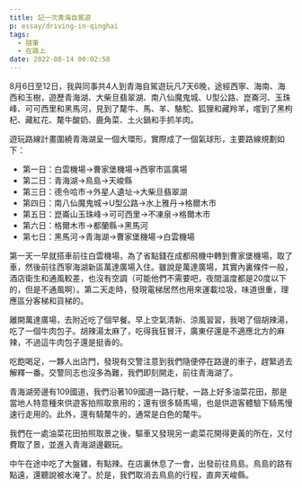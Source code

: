 ```yaml
---
title: 記一次青海自駕遊
p: essay/driving-in-qinghai
tags:
  - 隨筆
  - 在路上
date: 2022-08-14 00:02:58
---
```


8月6日至12日，我與同事共4人到青海自駕遊玩凡7天6晚，途經西寧、海南、海西和玉樹，遊歷青海湖、大柴旦翡翠湖、南八仙魔鬼城、U型公路、崑崙河、玉珠峰、可可西里和黑馬河，見到了氂牛、馬、羊、駱駝、狐狸和藏羚羊，嚐到了黑枸杞、藏紅花、氂牛酸奶、鹿角菜、土火鍋和手抓羊肉。

遊玩路線計畫圍繞青海湖呈一個大環形，實際成了一個氣球形，主要路線規劃如下：

* 第一日：白雲機場->曹家堡機場->西寧市區廣場
* 第二日：青海湖->鳥島->天峻縣
* 第三日：德令哈市->外星人遺址->大柴旦翡翠湖
* 第四日：南八仙魔鬼城->U型公路->水上雅丹->格爾木市
* 第五日：崑崙山玉珠峰->可可西里->不凍泉->格爾木市
* 第六日：格爾木市->都蘭縣->黑馬河
* 第七日：黑馬河->青海湖->曹家堡機場->白雲機場

<!--more-->

第一天一早就搭車前往白雲機場，為了省點錢在成都飛機中轉到曹家堡機場，取了車，然後前往西寧海湖新區萬達廣場入住。雖說是萬達廣場，其實內裏條件一般，酒店衛生和通風較差，也沒有空調（可能他們不需要吧，夜間溫度都是20度以下的，但是不通風啊）。第二天走時，發現電梯居然也用來運載垃圾，味道很重，理應區分客梯和貨梯的。

離開萬達廣場，去附近吃了個早餐。早上空氣清新、涼風習習，我喝了個胡辣湯，吃了一個牛肉包子。胡辣湯太麻了，吃得我狂冒汗，廣東仔還是不適應北方的麻辣，不過這牛肉包子還是挺香的。

吃飽喝足，一夥人出店門，發現有交警注意到我們隨便停在路邊的車子，趕緊過去解釋一番。交警同志也沒多為難，我們即刻開走，前往青海湖了。

青海湖旁邊有109國道，我們沿著109國道一路行駛，一路上好多油菜花田，那是當地人特意種來供遊客拍照取景用的；還有很多騎馬場，也是供遊客體驗下騎馬慢速行走用的。此外，還有騎氂牛的，通常是白色的氂牛。

我們在一處油菜花田拍照取景之後，驅車又發現另一處菜花開得更黃的所在，又付費取了景，並進入青海湖邊觀玩。

中午在途中吃了大盤雞，有點辣。在店裏休息了一會，出發前往鳥島。鳥島的路有點遠，還聽說被水淹了。於是，我們取消去鳥島的行程，直奔天峻縣。



